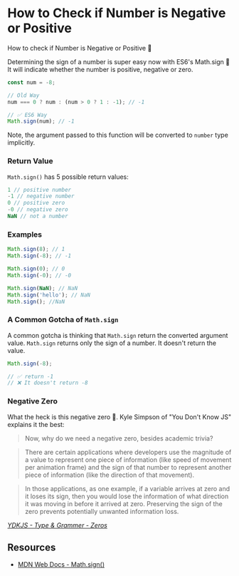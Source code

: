 # How to Check if Number is Negative or Positive

How to check if Number is Negative or Positive 🤩

Determining the sign of a number is super easy now with ES6's Math.sign 👏 It will indicate whether the number is positive, negative or zero.

```javascript
const num = -8;

// Old Way
num === 0 ? num : (num > 0 ? 1 : -1); // -1

// ✅ ES6 Way
Math.sign(num); // -1
```

Note, the argument passed to this function will be converted to `number` type implicitly.

### Return Value

`Math.sign()` has 5 possible return values:

```javascript
1 // positive number
-1 // negative number
0 // positive zero
-0 // negative zero
NaN // not a number
```

### Examples

```javascript
Math.sign(8); // 1
Math.sign(-8); // -1

Math.sign(0); // 0
Math.sign(-0); // -0

Math.sign(NaN); // NaN
Math.sign('hello'); // NaN
Math.sign(); //NaN
```

### A Common Gotcha of `Math.sign`

A common gotcha is thinking that `Math.sign` return the converted argument value. `Math.sign` returns only the sign of a number. It doesn't return the value.

```javascript
Math.sign(-8); 

// ✅ return -1
// ❌ It doesn't return -8
```

### Negative Zero

What the heck is this negative zero 🤨. Kyle Simpson of "You Don't Know JS" explains it the best:

> Now, why do we need a negative zero, besides academic trivia?

> There are certain applications where developers use the magnitude of a value to represent one piece of information (like speed of movement per animation frame) and the sign of that number to represent another piece of information (like the direction of that movement).

> In those applications, as one example, if a variable arrives at zero and it loses its sign, then you would lose the information of what direction it was moving in before it arrived at zero. Preserving the sign of the zero prevents potentially unwanted information loss.

_[YDKJS - Type & Grammer - Zeros](https://github.com/getify/You-Dont-Know-JS/blob/master/types%20%26%20grammar/ch2.md#zeros)_

## Resources

- [MDN Web Docs - Math.sign()](https://developer.mozilla.org/en-US/docs/Web/JavaScript/Reference/Global_Objects/Math/sign)
